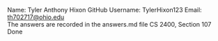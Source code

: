 Name: Tyler Anthony Hixon
GitHub Username: TylerHixon123
Email: th702717@ohio.edu	
The answers are recorded in the answers.md file
CS 2400, Section 107
Done

